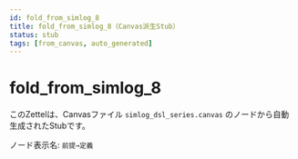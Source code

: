 ```yaml
---
id: fold_from_simlog_8
title: fold_from_simlog_8（Canvas派生Stub）
status: stub
tags: [from_canvas, auto_generated]
---
```


# fold_from_simlog_8

このZettelは、Canvasファイル `simlog_dsl_series.canvas` のノードから自動生成されたStubです。

ノード表示名: `前提→定義`
